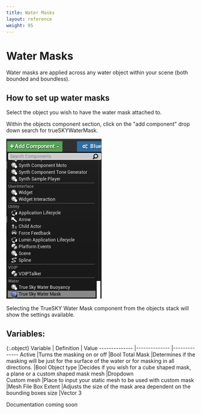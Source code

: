 ```yaml
---
title: Water Masks
layout: reference
weight: 95
---
```






Water Masks
====================

Water masks are applied across any water object within your scene (both bounded and boundless). 


How to set up water masks
----------------------


<div class="ue4-specific">

Select the object you wish to have the water mask attached to.

Within the objects component section, click on the "add component" drop down search for trueSKYWaterMask.

![](/images/unreal/watermaskaddcomponent.png)


Selecting the TrueSKY Water Mask component from the objects stack will show the settings available.



Variables:
----------------------

{:.object}
Variable                                                                                |       Definition                                                                                                                                                                                              |       Value
--------------                                                                  |--------------                                                                                                                                                                                         |--------------
Active                                                                                  |Turns the masking on or off                                                                                                                                                            |Bool
Total Mask                                                                              |Determines if the masking will be just for the surface of the water or for masking in all directions.          |Bool
Object type                                                                             |Decides if you wish for a cube shaped mask, a plane or a custom shaped mask mesh                                                       |Dropdown               
Custom mesh                                                                             |Place to input your static mesh to be used with custom mask                                                                                            |Mesh File
Box Extent                                                                              |Adjusts the size of the mask area dependent on the bounding boxes size                                                                         |Vector 3


</div>

<div class="unity-specific">

Documentation coming soon

</div>
